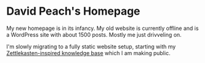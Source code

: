 # David Peach's Homepage

My new homepage is in its infancy. My old website is currently offline and is a WordPress site with about 1500 posts.
Mostly me just drivveling on.

I'm slowly migrating to a fully static website setup, starting with my [Zettlekasten-inspired knowledge base](./zet/) which I am
making public.
